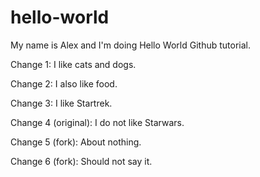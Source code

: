 # hello-world

My name is Alex and I'm doing Hello World Github tutorial.

Change 1: I like cats and dogs.

Change 2: I also like food.

Change 3: I like Startrek.

Change 4 (original): I do not like Starwars.

Change 5 (fork): About nothing.

Change 6 (fork): Should not say it.
